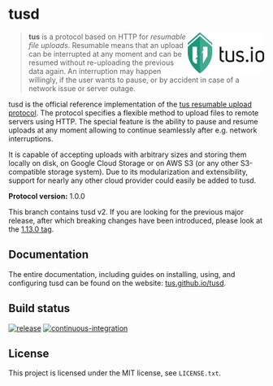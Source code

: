 # tusd

<img alt="Tus logo" src="https://github.com/tus/tus.io/blob/main/src/assets/logos-tus-default.svg?raw=true" width="30%" align="right" />

> **tus** is a protocol based on HTTP for *resumable file uploads*. Resumable
> means that an upload can be interrupted at any moment and can be resumed without
> re-uploading the previous data again. An interruption may happen willingly, if
> the user wants to pause, or by accident in case of a network issue or server
> outage.

tusd is the official reference implementation of the [tus resumable upload
protocol](http://www.tus.io/protocols/resumable-upload.html). The protocol
specifies a flexible method to upload files to remote servers using HTTP.
The special feature is the ability to pause and resume uploads at any
moment allowing to continue seamlessly after e.g. network interruptions.

It is capable of accepting uploads with arbitrary sizes and storing them locally
on disk, on Google Cloud Storage or on AWS S3 (or any other S3-compatible
storage system). Due to its modularization and extensibility, support for
nearly any other cloud provider could easily be added to tusd.

**Protocol version:** 1.0.0

This branch contains tusd v2. If you are looking for the previous major release, after which
breaking changes have been introduced, please look at the [1.13.0 tag](https://github.com/fetlife/tusd/tree/v1.13.0).

## Documentation

The entire documentation, including guides on installing, using, and configuring tusd can be found on the website: [tus.github.io/tusd](https://tus.github.io/tusd).

## Build status

[![release](https://github.com/fetlife/tusd/actions/workflows/release.yaml/badge.svg)](https://github.com/fetlife/tusd/actions/workflows/release.yaml)
[![continuous-integration](https://github.com/fetlife/tusd/actions/workflows/continuous-integration.yaml/badge.svg)](https://github.com/fetlife/tusd/actions/workflows/continuous-integration.yaml)

## License

This project is licensed under the MIT license, see `LICENSE.txt`.
